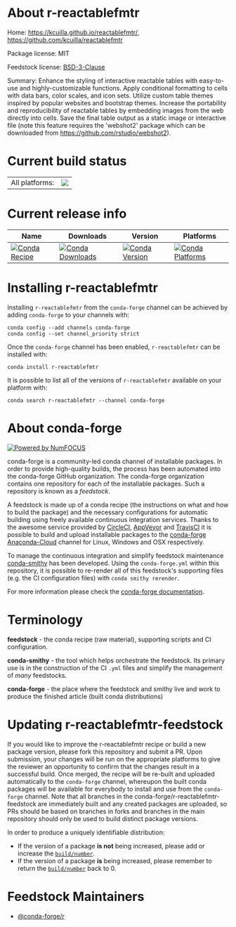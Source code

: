 About r-reactablefmtr
=====================

Home: https://kcuilla.github.io/reactablefmtr/, https://github.com/kcuilla/reactablefmtr

Package license: MIT

Feedstock license: [BSD-3-Clause](https://github.com/conda-forge/r-reactablefmtr-feedstock/blob/master/LICENSE.txt)

Summary: Enhance the styling of interactive reactable tables with easy-to-use and highly-customizable functions. Apply conditional formatting to cells with data bars, color scales, and icon sets. Utilize custom table themes inspired by popular websites and bootstrap themes. Increase the portability and reproducibility of reactable tables by embedding images from the web directly into cells. Save the final table output as a static image or interactive file (note this feature requires the 'webshot2' package which can be downloaded from <https://github.com/rstudio/webshot2>).

Current build status
====================


<table><tr><td>All platforms:</td>
    <td>
      <a href="https://dev.azure.com/conda-forge/feedstock-builds/_build/latest?definitionId=14339&branchName=master">
        <img src="https://dev.azure.com/conda-forge/feedstock-builds/_apis/build/status/r-reactablefmtr-feedstock?branchName=master">
      </a>
    </td>
  </tr>
</table>

Current release info
====================

| Name | Downloads | Version | Platforms |
| --- | --- | --- | --- |
| [![Conda Recipe](https://img.shields.io/badge/recipe-r--reactablefmtr-green.svg)](https://anaconda.org/conda-forge/r-reactablefmtr) | [![Conda Downloads](https://img.shields.io/conda/dn/conda-forge/r-reactablefmtr.svg)](https://anaconda.org/conda-forge/r-reactablefmtr) | [![Conda Version](https://img.shields.io/conda/vn/conda-forge/r-reactablefmtr.svg)](https://anaconda.org/conda-forge/r-reactablefmtr) | [![Conda Platforms](https://img.shields.io/conda/pn/conda-forge/r-reactablefmtr.svg)](https://anaconda.org/conda-forge/r-reactablefmtr) |

Installing r-reactablefmtr
==========================

Installing `r-reactablefmtr` from the `conda-forge` channel can be achieved by adding `conda-forge` to your channels with:

```
conda config --add channels conda-forge
conda config --set channel_priority strict
```

Once the `conda-forge` channel has been enabled, `r-reactablefmtr` can be installed with:

```
conda install r-reactablefmtr
```

It is possible to list all of the versions of `r-reactablefmtr` available on your platform with:

```
conda search r-reactablefmtr --channel conda-forge
```


About conda-forge
=================

[![Powered by NumFOCUS](https://img.shields.io/badge/powered%20by-NumFOCUS-orange.svg?style=flat&colorA=E1523D&colorB=007D8A)](http://numfocus.org)

conda-forge is a community-led conda channel of installable packages.
In order to provide high-quality builds, the process has been automated into the
conda-forge GitHub organization. The conda-forge organization contains one repository
for each of the installable packages. Such a repository is known as a *feedstock*.

A feedstock is made up of a conda recipe (the instructions on what and how to build
the package) and the necessary configurations for automatic building using freely
available continuous integration services. Thanks to the awesome service provided by
[CircleCI](https://circleci.com/), [AppVeyor](https://www.appveyor.com/)
and [TravisCI](https://travis-ci.com/) it is possible to build and upload installable
packages to the [conda-forge](https://anaconda.org/conda-forge)
[Anaconda-Cloud](https://anaconda.org/) channel for Linux, Windows and OSX respectively.

To manage the continuous integration and simplify feedstock maintenance
[conda-smithy](https://github.com/conda-forge/conda-smithy) has been developed.
Using the ``conda-forge.yml`` within this repository, it is possible to re-render all of
this feedstock's supporting files (e.g. the CI configuration files) with ``conda smithy rerender``.

For more information please check the [conda-forge documentation](https://conda-forge.org/docs/).

Terminology
===========

**feedstock** - the conda recipe (raw material), supporting scripts and CI configuration.

**conda-smithy** - the tool which helps orchestrate the feedstock.
                   Its primary use is in the construction of the CI ``.yml`` files
                   and simplify the management of *many* feedstocks.

**conda-forge** - the place where the feedstock and smithy live and work to
                  produce the finished article (built conda distributions)


Updating r-reactablefmtr-feedstock
==================================

If you would like to improve the r-reactablefmtr recipe or build a new
package version, please fork this repository and submit a PR. Upon submission,
your changes will be run on the appropriate platforms to give the reviewer an
opportunity to confirm that the changes result in a successful build. Once
merged, the recipe will be re-built and uploaded automatically to the
`conda-forge` channel, whereupon the built conda packages will be available for
everybody to install and use from the `conda-forge` channel.
Note that all branches in the conda-forge/r-reactablefmtr-feedstock are
immediately built and any created packages are uploaded, so PRs should be based
on branches in forks and branches in the main repository should only be used to
build distinct package versions.

In order to produce a uniquely identifiable distribution:
 * If the version of a package **is not** being increased, please add or increase
   the [``build/number``](https://docs.conda.io/projects/conda-build/en/latest/resources/define-metadata.html#build-number-and-string).
 * If the version of a package **is** being increased, please remember to return
   the [``build/number``](https://docs.conda.io/projects/conda-build/en/latest/resources/define-metadata.html#build-number-and-string)
   back to 0.

Feedstock Maintainers
=====================

* [@conda-forge/r](https://github.com/conda-forge/r/)

